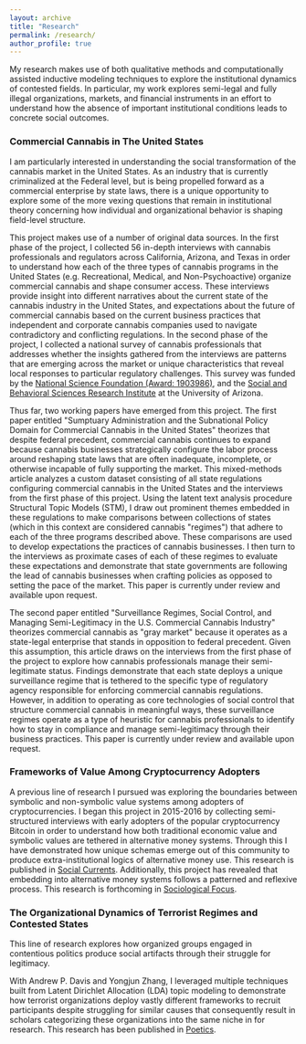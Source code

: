 ```yaml
---
layout: archive
title: "Research"
permalink: /research/
author_profile: true
---
```


My research makes use of both qualitative methods and computationally assisted inductive modeling techniques to explore the institutional dynamics of contested fields. In particular, my work explores semi-legal and fully illegal organizations, markets, and financial instruments in an effort to understand how the absence of important institutional conditions leads to concrete social outcomes.

### Commercial Cannabis in The United States

I am particularly interested in understanding the social transformation of the cannabis market in the United States. As an industry that is currently criminalized at the Federal level, but is being propelled forward as a commercial enterprise by state laws, there is a unique opportunity to explore some of the more vexing questions that remain in institutional theory concerning how individual and organizational behavior is shaping field-level structure.

This project makes use of a number of original data sources. In the first phase of the project, I collected 56 in-depth interviews with cannabis professionals and regulators across California, Arizona, and Texas in order to understand how each of the three types of cannabis programs in the United States (e.g. Recreational, Medical, and Non-Psychoactive) organize commercial cannabis and shape consumer access.  These interviews provide insight into different narratives about the current state of the cannabis industry in the United States, and expectations about the future of commercial cannabis based on the current business practices that independent and corporate cannabis companies used to navigate contradictory and conflicting regulations. In the second phase of the project, I collected a national survey of cannabis professionals that addresses whether the insights gathered from the interviews are patterns that are emerging across the market or unique characteristics that reveal local responses to particular regulatory challenges. This survey was funded by the [National Science Foundation (Award: 1903986)](https://www.nsf.gov/awardsearch/showAward?AWD_ID=1903986&HistoricalAwards=false), and the [Social and Behavioral Sciences Research Institute](https://sbsri.sbs.arizona.edu/) at the University of Arizona. 


Thus far, two working papers have emerged from this project. The first paper entitled "Sumptuary Administration and the Subnational Policy Domain for Commercial Cannabis in the United States" theorizes that despite federal precedent, commercial cannabis continues to expand because cannabis businesses strategically configure the labor process around reshaping state laws that are often inadequate, incomplete, or otherwise incapable of fully supporting the market. This mixed-methods article analyzes a custom dataset consisting of all state regulations configuring commercial cannabis in the United States and the interviews from the first phase of this project. Using the latent text analysis procedure Structural Topic Models (STM), I draw out prominent themes embedded in these regulations to make comparisons between collections of states (which in this context are considered cannabis "regimes") that adhere to each of the three programs described above. These comparisons are used to develop expectations the practices of cannabis businesses. I then turn to the interviews as proximate cases of each of these regimes to evaluate these expectations and demonstrate that state governments are following the lead of cannabis businesses when crafting policies as opposed to setting the pace of the market. This paper is currently under review and available upon request.

The second paper entitled "Surveillance Regimes, Social Control, and Managing Semi-Legitimacy in the U.S. Commercial Cannabis Industry" theorizes commercial cannabis as "gray market" because it operates as a state-legal enterprise that stands in opposition to federal precedent. Given this assumption, this article draws on the interviews from the first phase of the project to explore how cannabis professionals manage their semi-legitimate status. Findings demonstrate that each state deploys a unique surveillance regime that is tethered to the specific type of regulatory agency responsible for enforcing commercial cannabis regulations. However, in addition to operating as core technologies of social control that structure commercial cannabis in meaningful ways, these surveillance regimes operate as a type of heuristic for cannabis professionals to identify how to stay in compliance and manage semi-legitimacy through their business practices. This paper is currently under review and available upon request. 
 
### Frameworks of Value Among Cryptocurrency Adopters

A previous line of research I pursued was exploring the boundaries between symbolic and non-symbolic value systems among adopters of cryptocurrencies. I began this project in 2015-2016 by collecting semi-structured interviews with early adopters of the popular cryptocurrency Bitcoin in order to understand how both traditional economic value and symbolic values are tethered in alternative money systems. Through this I have demonstrated how unique schemas emerge out of this community to produce extra-institutional logics of alternative money use. This research is published in [Social Currents](https://journals.sagepub.com/doi/full/10.1177/2329496519880314). Additionally, this project has revealed that embedding into alternative money systems follows a patterned and reflexive process. This research is forthcoming in [Sociological Focus](https://www.tandfonline.com/toc/usfo20/current).

### The Organizational Dynamics of Terrorist Regimes and Contested States

This line of research explores how organized groups engaged in contentious politics produce social artifacts through their struggle for legitimacy. 

With Andrew P. Davis and Yongjun Zhang, I leveraged multiple techniques built from Latent Dirichlet Allocation (LDA) topic modeling to demonstrate how terrorist organizations deploy vastly different frameworks to recruit participants despite struggling for similar causes that consequently result in scholars categorizing these organizations into the same niche in for research. This research has been published in [Poetics](https://www-sciencedirect-com.ezproxy4.library.arizona.edu/science/article/pii/S0304422X17301456). 

